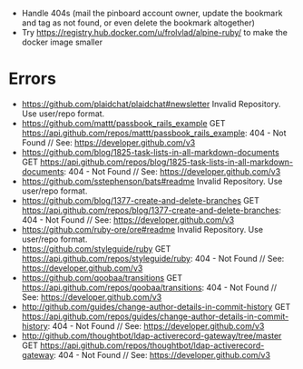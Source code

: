 * Handle 404s (mail the pinboard account owner, update the bookmark and tag as not found, or even delete the bookmark altogether)
* Try https://registry.hub.docker.com/u/frolvlad/alpine-ruby/ to make the docker image smaller

# Errors
* https://github.com/plaidchat/plaidchat#newsletter Invalid Repository. Use user/repo format.
* https://github.com/mattt/passbook_rails_example GET https://api.github.com/repos/mattt/passbook_rails_example: 404 - Not Found // See: https://developer.github.com/v3
* https://github.com/blog/1825-task-lists-in-all-markdown-documents GET https://api.github.com/repos/blog/1825-task-lists-in-all-markdown-documents: 404 - Not Found // See: https://developer.github.com/v3
* https://github.com/sstephenson/bats#readme Invalid Repository. Use user/repo format.
* https://github.com/blog/1377-create-and-delete-branches GET https://api.github.com/repos/blog/1377-create-and-delete-branches: 404 - Not Found // See: https://developer.github.com/v3
* https://github.com/ruby-ore/ore#readme Invalid Repository. Use user/repo format.
* https://github.com/styleguide/ruby GET https://api.github.com/repos/styleguide/ruby: 404 - Not Found // See: https://developer.github.com/v3
* https://github.com/qoobaa/transitions GET https://api.github.com/repos/qoobaa/transitions: 404 - Not Found // See: https://developer.github.com/v3
* http://github.com/guides/change-author-details-in-commit-history GET https://api.github.com/repos/guides/change-author-details-in-commit-history: 404 - Not Found // See: https://developer.github.com/v3
* http://github.com/thoughtbot/ldap-activerecord-gateway/tree/master GET https://api.github.com/repos/thoughtbot/ldap-activerecord-gateway: 404 - Not Found // See: https://developer.github.com/v3
